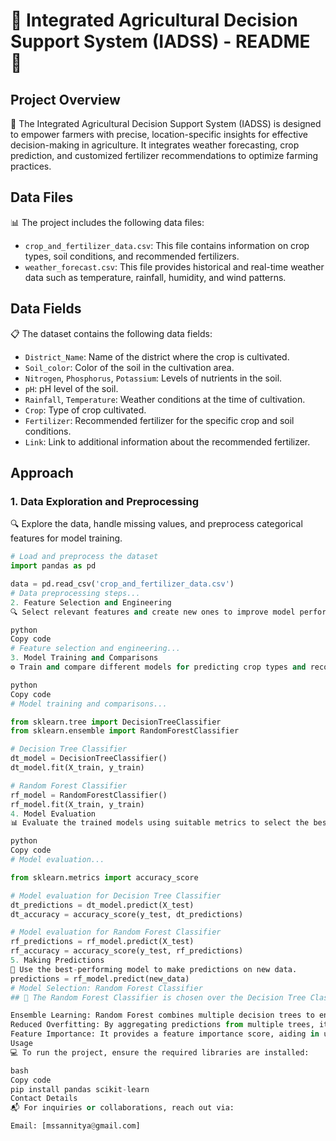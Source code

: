 # 🌾 Integrated Agricultural Decision Support System (IADSS) - README 🌾

## Project Overview
📝 The Integrated Agricultural Decision Support System (IADSS) is designed to empower farmers with precise, location-specific insights for effective decision-making in agriculture. It integrates weather forecasting, crop prediction, and customized fertilizer recommendations to optimize farming practices.

## Data Files
📊 The project includes the following data files:
- `crop_and_fertilizer_data.csv`: This file contains information on crop types, soil conditions, and recommended fertilizers.
- `weather_forecast.csv`: This file provides historical and real-time weather data such as temperature, rainfall, humidity, and wind patterns.

## Data Fields
📋 The dataset contains the following data fields:

- `District_Name`: Name of the district where the crop is cultivated.
- `Soil_color`: Color of the soil in the cultivation area.
- `Nitrogen`, `Phosphorus`, `Potassium`: Levels of nutrients in the soil.
- `pH`: pH level of the soil.
- `Rainfall`, `Temperature`: Weather conditions at the time of cultivation.
- `Crop`: Type of crop cultivated.
- `Fertilizer`: Recommended fertilizer for the specific crop and soil conditions.
- `Link`: Link to additional information about the recommended fertilizer.

## Approach

### 1. Data Exploration and Preprocessing
🔍 Explore the data, handle missing values, and preprocess categorical features for model training.

```python
# Load and preprocess the dataset
import pandas as pd

data = pd.read_csv('crop_and_fertilizer_data.csv')
# Data preprocessing steps...
2. Feature Selection and Engineering
🔍 Select relevant features and create new ones to improve model performance.

python
Copy code
# Feature selection and engineering...
3. Model Training and Comparisons
⚙️ Train and compare different models for predicting crop types and recommending fertilizers.

python
Copy code
# Model training and comparisons...

from sklearn.tree import DecisionTreeClassifier
from sklearn.ensemble import RandomForestClassifier

# Decision Tree Classifier
dt_model = DecisionTreeClassifier()
dt_model.fit(X_train, y_train)

# Random Forest Classifier
rf_model = RandomForestClassifier()
rf_model.fit(X_train, y_train)
4. Model Evaluation
📊 Evaluate the trained models using suitable metrics to select the best-performing model.

python
Copy code
# Model evaluation...

from sklearn.metrics import accuracy_score

# Model evaluation for Decision Tree Classifier
dt_predictions = dt_model.predict(X_test)
dt_accuracy = accuracy_score(y_test, dt_predictions)

# Model evaluation for Random Forest Classifier
rf_predictions = rf_model.predict(X_test)
rf_accuracy = accuracy_score(y_test, rf_predictions)
5. Making Predictions
🔮 Use the best-performing model to make predictions on new data.
predictions = rf_model.predict(new_data)
# Model Selection: Random Forest Classifier
## 🚀 The Random Forest Classifier is chosen over the Decision Tree Classifier for its ensemble learning approach, which improves prediction accuracy and handles overfitting.##

Ensemble Learning: Random Forest combines multiple decision trees to enhance accuracy and generalizability.
Reduced Overfitting: By aggregating predictions from multiple trees, it mitigates overfitting compared to individual decision trees.
Feature Importance: It provides a feature importance score, aiding in understanding significant factors in crop prediction.
Usage
💻 To run the project, ensure the required libraries are installed:

bash
Copy code
pip install pandas scikit-learn
Contact Details
📬 For inquiries or collaborations, reach out via:

Email: [mssannitya@gmail.com]
